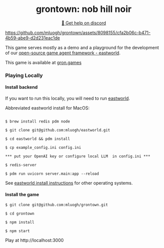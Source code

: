 <h1 align="center">grontown: nob hill noir</h1>

<p align="center">
  <a href="https://discord.gg/9V5URE9f4T">💬 Get help on discord</a>
</p>

https://github.com/mluogh/grontown/assets/8098155/cfa2b06c-b471-4b59-abe9-d2d231eac1de

This game serves mostly as a demo and a playground for the development of our
[open-source game agent framework - eastworld](https://github.com/mluogh/eastworld).

This game is available at [gron.games](https://www.gron.games)

### Playing Locally

#### Install backend

If you want to run this locally, you will need to run
[eastworld](https://github.com/mluogh/eastworld).

Abbreviated eastworld install for MacOS:

```

$ brew install redis pdm node

$ git clone git@github.com:mluogh/eastworld.git

$ cd eastworld && pdm install

$ cp example_config.ini config.ini

*** put your OpenAI key or configure local LLM  in config.ini ***

$ redis-server

$ pdm run uvicorn server.main:app --reload
```

See
[eastworld install instructions](https://github.com/mluogh/eastworld#installation)
for other operating systems.

#### Install the game

```
$ git clone git@github.com:mluogh/grontown.git

$ cd grontown

$ npm install

$ npm start
```

Play at http://localhost:3000
